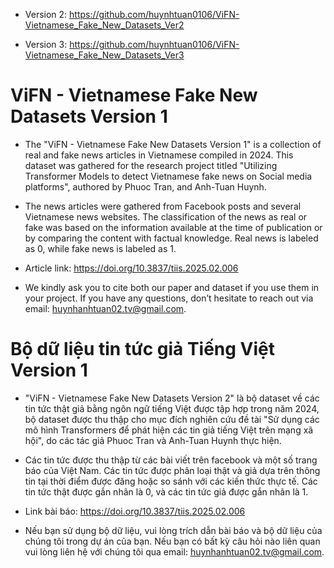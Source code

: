 - Version 2: https://github.com/huynhtuan0106/ViFN-Vietnamese_Fake_New_Datasets_Ver2

- Version 3: https://github.com/huynhtuan0106/ViFN-Vietnamese_Fake_New_Datasets_Ver3

# ViFN - Vietnamese Fake New Datasets Version 1

- The "ViFN - Vietnamese Fake New Datasets Version 1" is a collection of real and fake news articles in Vietnamese compiled in 2024. This dataset was gathered for the research project titled "Utilizing Transformer Models to detect Vietnamese fake news on Social media platforms", authored by Phuoc Tran, and Anh-Tuan Huynh.

- The news articles were gathered from Facebook posts and several Vietnamese news websites. The classification of the news as real or fake was based on the information available at the time of publication or by comparing the content with factual knowledge. Real news is labeled as 0, while fake news is labeled as 1.

- Article link: https://doi.org/10.3837/tiis.2025.02.006

- We kindly ask you to cite both our paper and dataset if you use them in your project. If you have any questions, don’t hesitate to reach out via email: huynhanhtuan02.tv@gmail.com.


# Bộ dữ liệu tin tức giả Tiếng Việt Version 1
- "ViFN - Vietnamese Fake New Datasets Version 2" là bộ dataset về các tin tức thật giả bằng ngôn ngữ tiếng Việt được tập hợp trong năm 2024, bộ dataset được thu thập cho mục đích nghiên cứu đề tài "Sử dụng các mô hình Transformers để phát hiện các tin giả tiếng Việt trên mạng xã hội", do các tác giả Phuoc Tran và Anh-Tuan Huynh thực hiện.

- Các tin tức được thu thập từ các bài viết trên facebook và một số trang báo của Việt Nam. Các tin tức được phân loại thật và giả dựa trên thông tin tại thời điểm được đăng hoặc so sánh với các kiến thức thực tế. Các tin tức thật được gắn nhãn là 0, và các tin tức giả được gắn nhãn là 1.

- Link bài báo: https://doi.org/10.3837/tiis.2025.02.006

- Nếu bạn sử dụng bộ dữ liệu, vui lòng trích dẫn bài báo và bộ dữ liệu của chúng tôi trong dự án của bạn. Nếu bạn có bất kỳ câu hỏi nào liên quan vui lòng liên hệ với chúng tôi qua email: huynhanhtuan02.tv@gmail.com.
